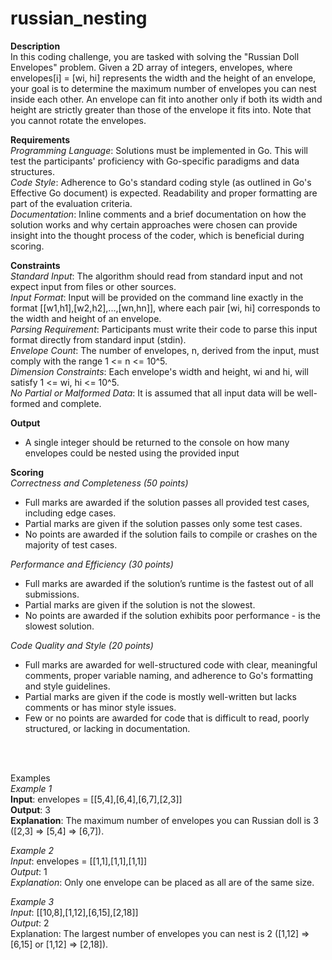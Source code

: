 # russian_nesting

**Description** </br>
In this coding challenge, you are tasked with solving the "Russian Doll Envelopes" problem. Given a 2D array of integers, envelopes, where envelopes[i] = [wi, hi] represents the width and the height of an envelope, your goal is to determine the maximum number of envelopes you can nest inside each other. An envelope can fit into another only if both its width and height are strictly greater than those of the envelope it fits into. Note that you cannot rotate the envelopes.

**Requirements** </br>
*Programming Language*: Solutions must be implemented in Go. This will test the participants' proficiency with Go-specific paradigms and data structures. </br>
*Code Style*: Adherence to Go's standard coding style (as outlined in Go's Effective Go document) is expected. Readability and proper formatting are part of the evaluation criteria. </br>
*Documentation*: Inline comments and a brief documentation on how the solution works and why certain approaches were chosen can provide insight into the thought process of the coder, which is beneficial during scoring. </br>

**Constraints** </br>
*Standard Input*: The algorithm should read from standard input and not expect input from files or other sources. </br>
*Input Format*: Input will be provided on the command line exactly in the format [[w1,h1],[w2,h2],...,[wn,hn]], where each pair [wi, hi] corresponds to the width and height of an envelope. </br>
*Parsing Requirement*: Participants must write their code to parse this input format directly from standard input (stdin). </br>
*Envelope Count*: The number of envelopes, n, derived from the input, must comply with the range 1 <= n <= 10^5. </br>
*Dimension Constraints*: Each envelope's width and height, wi and hi, will satisfy 1 <= wi, hi <= 10^5. </br>
*No Partial or Malformed Data*: It is assumed that all input data will be well-formed and complete. </br>

**Output**
* A single integer should be returned to the console on how many envelopes could be nested using the provided input  </br>

**Scoring**</br>
*Correctness and Completeness (50 points)* </br>
* Full marks are awarded if the solution passes all provided test cases, including edge cases. </br>
* Partial marks are given if the solution passes only some test cases. </br>
* No points are awarded if the solution fails to compile or crashes on the majority of test cases. </br>

*Performance and Efficiency (30 points)* </br>
* Full marks are awarded if the solution’s runtime is the fastest out of all submissions. </br>
* Partial marks are given if the solution is not the slowest. </br>
* No points are awarded if the solution exhibits poor performance - is the slowest solution. </br>

*Code Quality and Style (20 points)* </br>
* Full marks are awarded for well-structured code with clear, meaningful comments, proper variable naming, and adherence to Go's formatting and style guidelines. </br>
* Partial marks are given if the code is mostly well-written but lacks comments or has minor style issues. </br>
* Few or no points are awarded for code that is difficult to read, poorly structured, or lacking in documentation. </br>

 </br>
  </br>

Examples </br>
_Example 1_ </br>
**Input**: envelopes = [[5,4],[6,4],[6,7],[2,3]] </br>
**Output**: 3 </br>
**Explanation**: The maximum number of envelopes you can Russian doll is 3 ([2,3] => [5,4] => [6,7]). </br>


_Example 2_ </br>
*Input*: envelopes = [[1,1],[1,1],[1,1]] </br>
*Output*: 1 </br>
*Explanation*: Only one envelope can be placed as all are of the same size. </br>

_Example 3_ </br>
*Input*: [[10,8],[1,12],[6,15],[2,18]] </br>
*Output*: 2 </br>
Explanation: The largest number of envelopes you can nest is 2 ([1,12] => [6,15] or [1,12] => [2,18]). </br>
